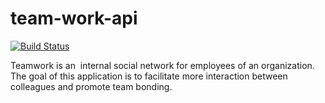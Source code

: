 # team-work-api

[![Build Status](https://travis-ci.org/SimeonDominiq/team-work-api.svg?branch=master)](https://travis-ci.org/SimeonDominiq/team-work-api)

Teamwork is an ​ internal social network for employees of an organization. The goal of this application is to facilitate more interaction between colleagues and promote team bonding.
